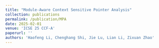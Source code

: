 ```yaml
---
title: "Module-Aware Context Sensitive Pointer Analysis"
collection: publications
permalink: /publication/MPA
date: 2025-02-01
venue: 'ICSE 25 CCF-A'
paperurl: ''
authors: 'Haofeng Li, Chenghang Shi, Jie Lu, Lian Li, Zixuan Zhao'
---
```

